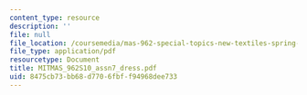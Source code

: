 ```yaml
---
content_type: resource
description: ''
file: null
file_location: /coursemedia/mas-962-special-topics-new-textiles-spring-2010/8475cb73bb68d7706fbff94968dee733_MITMAS_962S10_assn7_dress.pdf
file_type: application/pdf
resourcetype: Document
title: MITMAS_962S10_assn7_dress.pdf
uid: 8475cb73-bb68-d770-6fbf-f94968dee733
---
```

